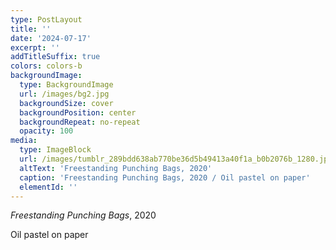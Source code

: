 ```yaml
---
type: PostLayout
title: ''
date: '2024-07-17'
excerpt: ''
addTitleSuffix: true
colors: colors-b
backgroundImage:
  type: BackgroundImage
  url: /images/bg2.jpg
  backgroundSize: cover
  backgroundPosition: center
  backgroundRepeat: no-repeat
  opacity: 100
media:
  type: ImageBlock
  url: /images/tumblr_289bdd638ab770be36d5b49413a40f1a_b0b2076b_1280.jpg
  altText: 'Freestanding Punching Bags, 2020'
  caption: 'Freestanding Punching Bags, 2020 / Oil pastel on paper'
  elementId: ''
---
```

*Freestanding Punching Bags*, 2020

Oil pastel on paper

